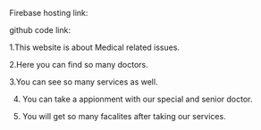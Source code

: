 Firebase hosting link:



github code link:



1.This website is about Medical related issues.


2.Here you can find so many doctors.

3.You can see so many services as well.

4. You can take a appionment with our special and senior doctor.

5. You will get so many facalites after taking our services.